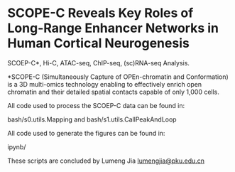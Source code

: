 # SCOPE-C Reveals Key Roles of Long-Range Enhancer Networks in Human Cortical Neurogenesis

SCOEP-C*, Hi-C, ATAC-seq, ChIP-seq, (sc)RNA-seq Analysis. 
 
*SCOPE-C (Simultaneously Capture of OPEn-chromatin and Conformation) is a 3D multi-omics technology enabling to effectively enrich open chromatin and their detailed spatial contacts capable of only 1,000 cells.

All code used to process the SCOEP-C data can be found in:

bash/s0.utils.Mapping and bash/s1.utils.CallPeakAndLoop

All code used to generate the figures can be found in:

ipynb/





These scripts are concluded by Lumeng Jia lumengjia@pku.edu.cn
